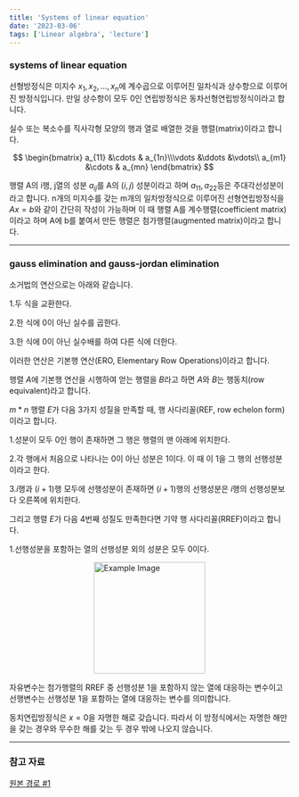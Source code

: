 ```yaml
---
title: 'Systems of linear equation'
date: '2023-03-06'
tags: ['Linear algebra', 'lecture']
---
```


### systems of linear equation

선형방정식은 미지수 $x_1, x_2, …, x_n$에 계수곱으로 이루어진 일차식과 상수항으로 이루어진 방정식입니다. 만일 상수항이 모두 0인 연립방정식은 동차선형연립방정식이라고 합니다.

실수 또는 복소수를 직사각형 모양의 행과 열로 배열한 것을 행렬(matrix)이라고 합니다.

$$
\begin{bmatrix}
a_{11} &\cdots & a_{1n}\\\vdots &\ddots &\vdots\\
a_{m1} &\cdots & a_{mn}
\end{bmatrix}
$$

행렬 A의 i행, j열의 성분 $a_{ij}$를 A의 $(i, j)$ 성분이라고 하며 $a_{11}, a_{22}$등은 주대각선성분이라고 합니다. n개의 미지수를 갖는 m개의 일차방정식으로 이루어진 선형연립방정식을 $Ax=b$와 같이 간단히 작성이 가능하며 이 때 행렬 A를 계수행렬(coefficient matrix)이라고 하며 A에 b를 붙여서 만든 행렬은 첨가행렬(augmented matrix)이라고 합니다.

---

### gauss elimination and gauss-jordan elimination

소거법의 연산으로는 아래와 같습니다.

1.두 식을 교환한다.

2.한 식에 0이 아닌 실수를 곱한다.

3.한 식에 0이 아닌 실수배를 하여 다른 식에 더한다.

이러한 연산은 기본행 연산(ERO, Elementary Row Operations)이라고 합니다.

행렬 $A$에 기본행 연산을 시행하여 얻는 행렬을 $B$라고 하면 $A$와 $B$는 행동치(row equivalent)라고 합니다.

$m*n$ 행렬 $E$가 다음 3가지 성질을 만족할 때, 행 사다리꼴(REF, row echelon form)이라고 합니다.

1.성분이 모두 0인 행이 존재하면 그 행은 행렬의 맨 아래에 위치한다.

2.각 행에서 처음으로 나타나는 0이 아닌 성분은 1이다. 이 때 이 1을 그 행의 선행성분이라고 한다.

3.$i$행과 ($i+1$)행 모두에 선행성분이 존재하면 ($i+1$)행의 선행성분은 $i$행의 선행성분보다 오른쪽에 위치한다.

그리고 행렬 $E$가 다음 4번째 성질도 만족한다면 기약 행 사다리꼴(RREF)이라고 합니다.

1.선행성분을 포함하는 열의 선행성분 외의 성분은 모두 0이다.

<img src="https://velog.velcdn.com/images/devjo/post/ebf9bab2-8e54-4f5c-a1d5-ee1f31192bc7/image.png" alt="Example Image" style="display: block; margin: 0 auto; height:200;" />

자유변수는 첨가행렬의 RREF 중 선행성분 1을 포함하지 않는 열에 대응하는 변수이고 선행변수는 선행성분 1을 포함하는 열에 대응하는 변수를 의미합니다.

동치연립방정식은 $x=0$을 자명한 해로 갖습니다. 따라서 이 방정식에서는 자명한 해만을 갖는 경우와 무수한 해를 갖는 두 경우 밖에 나오지 않습니다.

---

### 참고 자료

[원본 경로 #1](http://matrix.skku.ac.kr/2015-Album/BigBook-LinearAlgebra-2015.pdf)